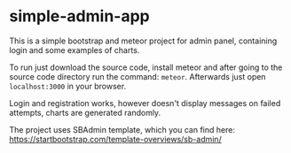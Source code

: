 # simple-admin-app
This is a simple bootstrap and meteor project for admin panel, containing login and some examples of charts.

To run just download the source code, install meteor and after going to the source code directory run the command: `meteor`. Afterwards just open `localhost:3000` in your browser.

Login and registration works, however doesn't display messages on failed attempts, charts are generated randomly.

The project uses SBAdmin template, which you can find here: https://startbootstrap.com/template-overviews/sb-admin/
